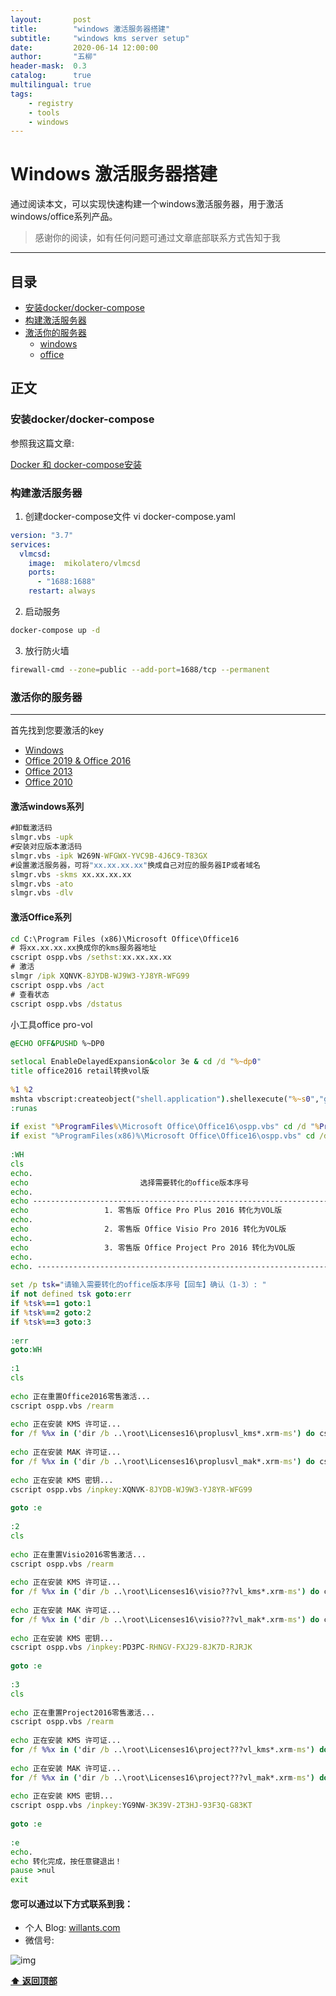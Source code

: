 ```yaml
---
layout:       post
title:        "windows 激活服务器搭建"
subtitle:     "windows kms server setup"
date:         2020-06-14 12:00:00
author:       "五柳"
header-mask:  0.3
catalog:      true
multilingual: true
tags:
    - registry
    - tools
    - windows
---
```


# Windows 激活服务器搭建

通过阅读本文，可以实现快速构建一个windows激活服务器，用于激活windows/office系列产品。

> 感谢你的阅读，如有任何问题可通过文章底部联系方式告知于我

---

<h2 id="catalog">目录</h2>

- [安装docker/docker-compose](#docker_install)
- [构建激活服务器](#build_registry_server)
- [激活你的服务器](#build_server)
  - [windows](#registry_windows)
  - [office](#registry_office)


## 正文

<h3 id="docker_install">安装docker/docker-compose</h3>

参照我这篇文章:

[Docker 和 docker-compose安装](/2020/06/18/install-docker-dockercompose/)


<h3 id="build_registry_server">构建激活服务器</h3>


1. 创建docker-compose文件
vi docker-compose.yaml
```yaml
version: "3.7"
services:
  vlmcsd:
    image:  mikolatero/vlmcsd
    ports:
      - "1688:1688"
    restart: always
```
2. 启动服务
```bash
docker-compose up -d
```

3. 放行防火墙
```bash
firewall-cmd --zone=public --add-port=1688/tcp --permanent
```

<h3 id="build_server">激活你的服务器</h3>

---

首先找到您要激活的key

- [Windows](https://docs.microsoft.com/zh-cn/windows-server/get-started/kmsclientkeys)
- [Office 2019 & Office 2016](https://docs.microsoft.com/en-us/DeployOffice/vlactivation/gvlks)
- [Office 2013](https://technet.microsoft.com/zh-cn/library/dn385360.aspx)
- [Office 2010](https://technet.microsoft.com/zh-cn/library/ee624355(v=office.14).aspx)

<h4 id="registry_windows">激活windows系列</h4>

```bat
#卸载激活码
slmgr.vbs -upk
#安装对应版本激活码
slmgr.vbs -ipk W269N-WFGWX-YVC9B-4J6C9-T83GX
#设置激活服务器，可将"xx.xx.xx.xx"换成自己对应的服务器IP或者域名
slmgr.vbs -skms xx.xx.xx.xx
slmgr.vbs -ato
slmgr.vbs -dlv
```
<h4 id="registry_office">激活Office系列</h4>

```bat
cd C:\Program Files (x86)\Microsoft Office\Office16
# 将xx.xx.xx.xx换成你的kms服务器地址
cscript ospp.vbs /sethst:xx.xx.xx.xx
# 激活
slmgr /ipk XQNVK-8JYDB-WJ9W3-YJ8YR-WFG99
cscript ospp.vbs /act
# 查看状态
cscript ospp.vbs /dstatus
```
小工具office pro-vol
```bat
@ECHO OFF&PUSHD %~DP0
 
setlocal EnableDelayedExpansion&color 3e & cd /d "%~dp0"
title office2016 retail转换vol版
 
%1 %2
mshta vbscript:createobject("shell.application").shellexecute("%~s0","goto :runas","","runas",1)(window.close)&goto :eof
:runas
 
if exist "%ProgramFiles%\Microsoft Office\Office16\ospp.vbs" cd /d "%ProgramFiles%\Microsoft Office\Office16"
if exist "%ProgramFiles(x86)%\Microsoft Office\Office16\ospp.vbs" cd /d "%ProgramFiles(x86)%\Microsoft Office\Office16"
 
:WH
cls
echo.
echo                         选择需要转化的office版本序号
echo.
echo --------------------------------------------------------------------------------                                                         
echo                 1. 零售版 Office Pro Plus 2016 转化为VOL版
echo.
echo                 2. 零售版 Office Visio Pro 2016 转化为VOL版
echo.
echo                 3. 零售版 Office Project Pro 2016 转化为VOL版
echo.
echo. --------------------------------------------------------------------------------
                                                        
set /p tsk="请输入需要转化的office版本序号【回车】确认（1-3）: "
if not defined tsk goto:err
if %tsk%==1 goto:1
if %tsk%==2 goto:2
if %tsk%==3 goto:3
 
:err
goto:WH
 
:1
cls
 
echo 正在重置Office2016零售激活...
cscript ospp.vbs /rearm
 
echo 正在安装 KMS 许可证...
for /f %%x in ('dir /b ..\root\Licenses16\proplusvl_kms*.xrm-ms') do cscript ospp.vbs /inslic:"..\root\Licenses16\%%x" >nul
 
echo 正在安装 MAK 许可证...
for /f %%x in ('dir /b ..\root\Licenses16\proplusvl_mak*.xrm-ms') do cscript ospp.vbs /inslic:"..\root\Licenses16\%%x" >nul
 
echo 正在安装 KMS 密钥...
cscript ospp.vbs /inpkey:XQNVK-8JYDB-WJ9W3-YJ8YR-WFG99
 
goto :e
 
:2
cls
 
echo 正在重置Visio2016零售激活...
cscript ospp.vbs /rearm
 
echo 正在安装 KMS 许可证...
for /f %%x in ('dir /b ..\root\Licenses16\visio???vl_kms*.xrm-ms') do cscript ospp.vbs /inslic:"..\root\Licenses16\%%x" >nul
 
echo 正在安装 MAK 许可证...
for /f %%x in ('dir /b ..\root\Licenses16\visio???vl_mak*.xrm-ms') do cscript ospp.vbs /inslic:"..\root\Licenses16\%%x" >nul
 
echo 正在安装 KMS 密钥...
cscript ospp.vbs /inpkey:PD3PC-RHNGV-FXJ29-8JK7D-RJRJK
 
goto :e
 
:3
cls
 
echo 正在重置Project2016零售激活...
cscript ospp.vbs /rearm
 
echo 正在安装 KMS 许可证...
for /f %%x in ('dir /b ..\root\Licenses16\project???vl_kms*.xrm-ms') do cscript ospp.vbs /inslic:"..\root\Licenses16\%%x" >nul
 
echo 正在安装 MAK 许可证...
for /f %%x in ('dir /b ..\root\Licenses16\project???vl_mak*.xrm-ms') do cscript ospp.vbs /inslic:"..\root\Licenses16\%%x" >nul
 
echo 正在安装 KMS 密钥...
cscript ospp.vbs /inpkey:YG9NW-3K39V-2T3HJ-93F3Q-G83KT
 
goto :e
 
:e
echo.
echo 转化完成，按任意键退出！
pause >nul
exit
```



#### 您可以通过以下方式联系到我：
- 个人 Blog:  [willants.com](https://willants.com)
- 微信号:

![img](/img/wechat.jpg)


**[⬆ 返回顶部](#catalog)**

